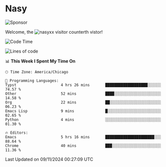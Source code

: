 # Nasy

<!--
<p align="center">
<img height="200" src="https://github-readme-stats.vercel.app/api?username=nasyxx&count_private=true&show_icons=true&theme=dracula&include_all_commits=true"/>
<img height="200" src="https://github-readme-stats.vercel.app/api/top-langs/?username=nasyxx&theme=dracula&hide=html,jupyter+notebook&count_private=true&show_icons=true"/>
</p>

  
----------------
-->

![Sponsor](https://img.shields.io/static/v1.svg?label=Sponsor&message=%E2%9D%A4&logo=GitHub&style=flat&color=pink)
 
Welcome, the ![nasyxx visitor counter](https://count.getloli.com/get/@nasyxx?theme=rule34)th vistor!
 
<!--START_SECTION:waka-->
![Code Time](http://img.shields.io/badge/Code%20Time-4%2C722%20hrs%2015%20mins-blue)

![Lines of code](https://img.shields.io/badge/From%20Hello%20World%20I%27ve%20Written-0%20lines%20of%20code-blue)

📊 **This Week I Spent My Time On** 

```text
🕑︎ Time Zone: America/Chicago

💬 Programming Languages: 
Typst                    4 hrs 26 mins       ███████████████████░░░░░░   74.57 % 
Other                    52 mins             ████░░░░░░░░░░░░░░░░░░░░░   14.58 % 
Org                      22 mins             ██░░░░░░░░░░░░░░░░░░░░░░░   06.23 % 
Emacs Lisp               9 mins              █░░░░░░░░░░░░░░░░░░░░░░░░   02.65 % 
Python                   4 mins              ░░░░░░░░░░░░░░░░░░░░░░░░░   01.30 % 

🔥 Editors: 
Emacs                    5 hrs 16 mins       ██████████████████████░░░   88.64 % 
Chrome                   40 mins             ███░░░░░░░░░░░░░░░░░░░░░░   11.36 % 
```


 Last Updated on 09/11/2024 00:27:09 UTC
<!--END_SECTION:waka-->

<!-- ![visitors](https://visitor-badge.laobi.icu/badge?page_id=nasyxx.nasyxx) -->
